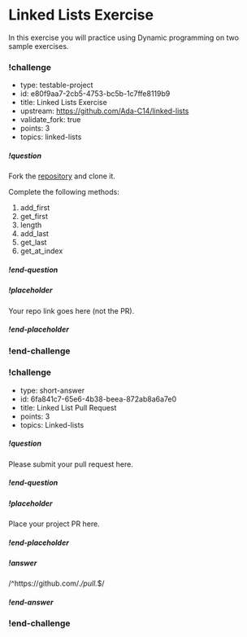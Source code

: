 # Linked Lists Exercise

In this exercise you will practice using Dynamic programming on two sample exercises.

<!-- >>>>>>>>>>>>>>>>>>>>>> BEGIN CHALLENGE >>>>>>>>>>>>>>>>>>>>>> -->
<!-- Replace everything in square brackets [] and remove brackets  -->

### !challenge

* type: testable-project
* id: e80f9aa7-2cb5-4753-bc5b-1c7ffe8119b9
* title: Linked Lists Exercise
* upstream: https://github.com/Ada-C14/linked-lists
* validate_fork: true
* points: 3
* topics: linked-lists

##### !question

Fork the [repository](https://github.com/Ada-C14/linked-lists) and clone it.  

Complete the following methods:

1. add_first
1. get_first
1. length
1. add_last
1. get_last
1. get_at_index

##### !end-question

##### !placeholder

Your repo link goes here (not the PR).

##### !end-placeholder

<!-- other optional sections -->
<!-- !hint - !end-hint (markdown, users can see after a failed attempt) -->
<!-- !rubric - !end-rubric (markdown, instructors can see while scoring a checkpoint) -->
<!-- !explanation - !end-explanation (markdown, students can see after answering correctly) -->

### !end-challenge

<!-- ======================= END CHALLENGE ======================= -->

<!-- >>>>>>>>>>>>>>>>>>>>>> BEGIN CHALLENGE >>>>>>>>>>>>>>>>>>>>>> -->
<!-- Replace everything in square brackets [] and remove brackets  -->

### !challenge

* type: short-answer
* id: 6fa841c7-65e6-4b38-beea-872ab8a6a7e0
* title: Linked List Pull Request
* points: 3
* topics: Linked-lists

##### !question

Please submit your pull request here.

##### !end-question

##### !placeholder

Place your project PR here.

##### !end-placeholder

##### !answer

/^https:\/\/github.com\/.*\/pull.*$/

##### !end-answer

<!-- other optional sections -->
<!-- !hint - !end-hint (markdown, users can see after a failed attempt) -->
<!-- !rubric - !end-rubric (markdown, instructors can see while scoring a checkpoint) -->
<!-- !explanation - !end-explanation (markdown, students can see after answering correctly) -->

### !end-challenge

<!-- ======================= END CHALLENGE ======================= -->